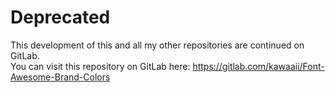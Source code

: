 # Deprecated

This development of this and all my other repositories are continued on GitLab.  
You can visit this repository on GitLab here: https://gitlab.com/kawaaii/Font-Awesome-Brand-Colors

